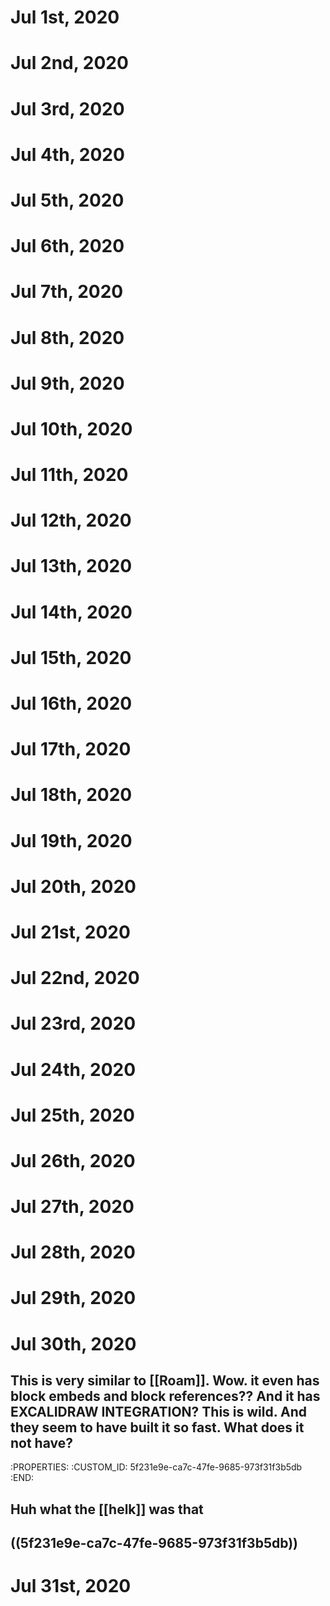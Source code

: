 # Jul 1st, 2020
# Jul 2nd, 2020
# Jul 3rd, 2020
# Jul 4th, 2020
# Jul 5th, 2020
# Jul 6th, 2020
# Jul 7th, 2020
# Jul 8th, 2020
# Jul 9th, 2020
# Jul 10th, 2020
# Jul 11th, 2020
# Jul 12th, 2020
# Jul 13th, 2020
# Jul 14th, 2020
# Jul 15th, 2020
# Jul 16th, 2020
# Jul 17th, 2020
# Jul 18th, 2020
# Jul 19th, 2020
# Jul 20th, 2020
# Jul 21st, 2020
# Jul 22nd, 2020
# Jul 23rd, 2020
# Jul 24th, 2020
# Jul 25th, 2020
# Jul 26th, 2020
# Jul 27th, 2020
# Jul 28th, 2020
# Jul 29th, 2020
# Jul 30th, 2020
## This is very similar to [[Roam]]. Wow. it even has block embeds and block references?? And it has EXCALIDRAW INTEGRATION? This is wild. And they seem to have built it so fast. What does it not have?
   :PROPERTIES:
   :CUSTOM_ID: 5f231e9e-ca7c-47fe-9685-973f31f3b5db
   :END:
## Huh what the [[helk]] was that
## ((5f231e9e-ca7c-47fe-9685-973f31f3b5db)) 
## 
# Jul 31st, 2020
